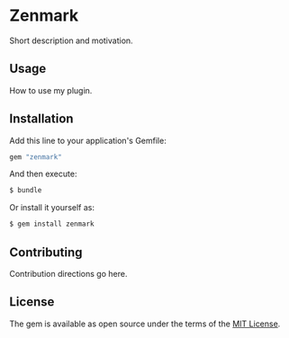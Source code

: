 # Zenmark
Short description and motivation.

## Usage
How to use my plugin.

## Installation
Add this line to your application's Gemfile:

```ruby
gem "zenmark"
```

And then execute:
```bash
$ bundle
```

Or install it yourself as:
```bash
$ gem install zenmark
```

## Contributing
Contribution directions go here.

## License
The gem is available as open source under the terms of the [MIT License](https://opensource.org/licenses/MIT).
